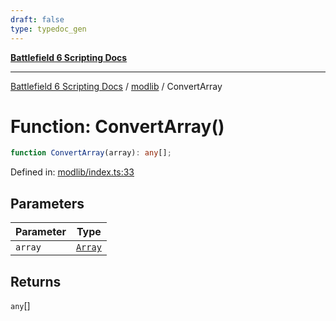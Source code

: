 ```yaml
---
draft: false
type: typedoc_gen
---
```


[**Battlefield 6 Scripting Docs**](../../_index.md)

***

[Battlefield 6 Scripting Docs](../../_index.md) / [modlib](../_index.md) / ConvertArray

# Function: ConvertArray()

```ts
function ConvertArray(array): any[];
```

Defined in: [modlib/index.ts:33](https://github.com/battlefield-portal-community/portal-docs/blob/6d87e21c5922a3efb03c634dbe98e5fe6e797672/generators/santiago/modlib/index.ts#L33)

## Parameters

| Parameter | Type |
| ------ | ------ |
| `array` | [`Array`](../../mod/mod/Array/_index.md) |

## Returns

`any`[]
